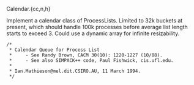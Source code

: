 Calendar.{cc,n,h}

Implement a calendar class of ProcessLists. Limited to 32k buckets at present, which should handle 100k processes before average list length starts to exceed 3.  Could use a dynamic array for infinite resizability.
```
/*
 * Calendar Queue for Process List
 *     - See Randy Brown, CACM 30(10): 1220-1227 (10/88).
 *     - See also SIMPACK++ code, Paul Fishwick, cis.ufl.edu.
 *
 * Ian.Mathieson@mel.dit.CSIRO.AU, 11 March 1994.
 */
```
